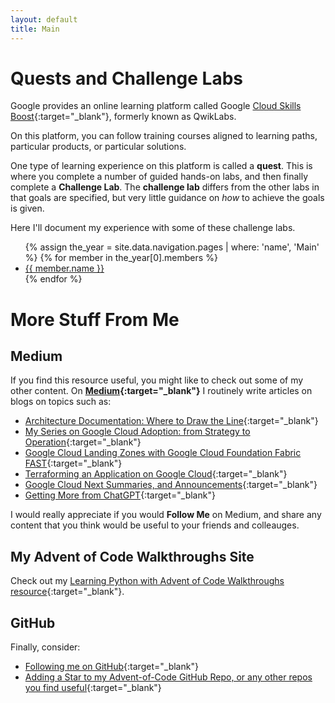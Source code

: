```yaml
---
layout: default
title: Main
---
```

# Quests and Challenge Labs

Google provides an online learning platform called Google [Cloud Skills Boost](https://www.cloudskillsboost.google/){:target="_blank"}, formerly known as QwikLabs.

On this platform, you can follow training courses aligned to learning paths, particular products, or particular solutions.

One type of learning experience on this platform is called a **quest**.  This is where you complete a number of guided hands-on labs, and then finally complete a **Challenge Lab**. The **challenge lab** differs from the other labs in that goals are specified, but very little guidance on _how_ to achieve the goals is given.

Here I'll document my experience with some of these challenge labs.

<ul>
  {% assign the_year = site.data.navigation.pages | where: 'name', 'Main' %}
  {% for member in the_year[0].members %}
      <li><a href="{{ member.link | absolute_url }}">{{ member.name }}</a></li>
  {% endfor %}
</ul>

# More Stuff From Me

## Medium

If you find this resource useful, you might like to check out some of my other content. On **[Medium](https://medium.com/@derailed.dash){:target="_blank"}** I routinely write articles on blogs on topics such as:

- [Architecture Documentation: Where to Draw the Line](https://medium.com/@derailed.dash/architecture-documentation-where-to-draw-the-line-df73fb5ca85c){:target="_blank"}
- [My Series on Google Cloud Adoption: from Strategy to Operation](https://medium.com/google-cloud/google-cloud-adoption-for-the-enterprise-from-strategy-to-operation-part-0-overview-9091f5a1ddfc){:target="_blank"}
- [Google Cloud Landing Zones with Google Cloud Foundation Fabric FAST](https://medium.com/google-cloud/google-cloud-landing-zone-with-terraform-and-cloud-foundation-fabric-fast-part-1-2c7634ac31fd){:target="_blank"}
- [Terraforming an Application on Google Cloud](https://medium.com/google-cloud/a-sample-application-using-terraform-on-google-cloud-2405c598a60a){:target="_blank"}
- [Google Cloud Next Summaries, and Announcements](https://medium.com/google-cloud/google-next-2023-experience-and-favourite-sessions-fb00add5f59e){:target="_blank"}
- [Getting More from ChatGPT](https://medium.com/@derailed.dash/a-couple-of-tools-to-get-more-from-chatgpt-7847e21aac05){:target="_blank"}

I would really appreciate if you would **Follow Me** on Medium, and share any content that you think would be useful to your friends and colleauges.

## My Advent of Code Walkthroughs Site

Check out my [Learning Python with Advent of Code Walkthroughs resource](https://aoc.just2good.co.uk/){:target="_blank"}.

## GitHub

Finally, consider:

- [Following me on GitHub](https://github.com/derailed-dash){:target="_blank"}
- [Adding a Star to my Advent-of-Code GitHub Repo, or any other repos you find useful](https://github.com/derailed-dash/Advent-of-Code){:target="_blank"}